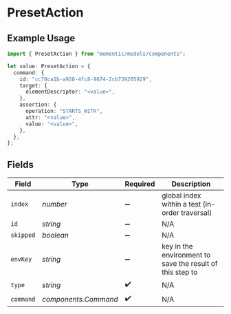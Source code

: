 # PresetAction

## Example Usage

```typescript
import { PresetAction } from "momentic/models/components";

let value: PresetAction = {
  command: {
    id: "cc78ca1b-a928-4fc8-9674-2cb739205929",
    target: {
      elementDescriptor: "<value>",
    },
    assertion: {
      operation: "STARTS_WITH",
      attr: "<value>",
      value: "<value>",
    },
  },
};
```

## Fields

| Field                                                     | Type                                                      | Required                                                  | Description                                               |
| --------------------------------------------------------- | --------------------------------------------------------- | --------------------------------------------------------- | --------------------------------------------------------- |
| `index`                                                   | *number*                                                  | :heavy_minus_sign:                                        | global index within a test (in-order traversal)           |
| `id`                                                      | *string*                                                  | :heavy_minus_sign:                                        | N/A                                                       |
| `skipped`                                                 | *boolean*                                                 | :heavy_minus_sign:                                        | N/A                                                       |
| `envKey`                                                  | *string*                                                  | :heavy_minus_sign:                                        | key in the environment to save the result of this step to |
| `type`                                                    | *string*                                                  | :heavy_check_mark:                                        | N/A                                                       |
| `command`                                                 | *components.Command*                                      | :heavy_check_mark:                                        | N/A                                                       |